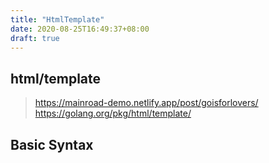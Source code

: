 ```yaml
---
title: "HtmlTemplate"
date: 2020-08-25T16:49:37+08:00
draft: true
---
```


## html/template

> https://mainroad-demo.netlify.app/post/goisforlovers/
> https://golang.org/pkg/html/template/

## Basic Syntax

